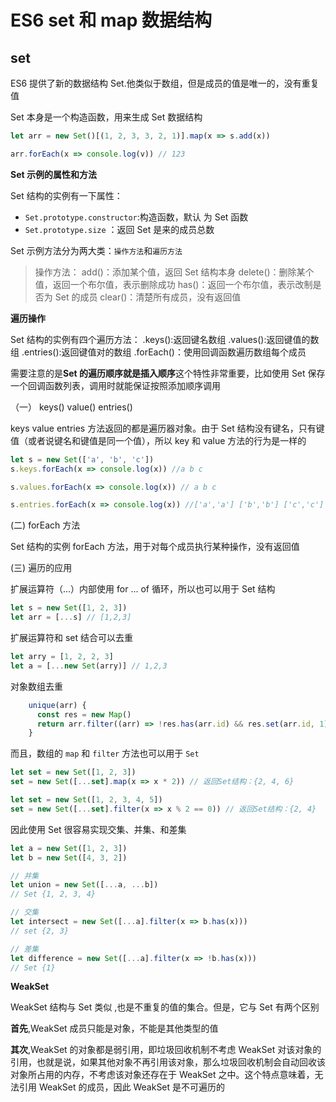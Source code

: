 # ES6 set 和 map 数据结构

## set

ES6 提供了新的数据结构 Set.他类似于数组，但是成员的值是唯一的，没有重复值

Set 本身是一个构造函数，用来生成 Set 数据结构

```js
let arr = new Set()[(1, 2, 3, 3, 2, 1)].map(x => s.add(x))

arr.forEach(x => console.log(v)) // 123
```

**Set 示例的属性和方法**

Set 结构的实例有一下属性：

- `Set.prototype.constructor`:构造函数，默认 为 Set 函数
- `Set.prototype.size` ：返回 Set 是来的成员总数

Set 示例方法分为两大类：`操作方法`和`遍历方法`

> 操作方法：
> add()：添加某个值，返回 Set 结构本身
> delete()：删除某个值，返回一个布尔值，表示删除成功
> has()：返回一个布尔值，表示改制是否为 Set 的成员
> clear()：清楚所有成员，没有返回值

**遍历操作**

Set 结构的实例有四个遍历方法：
.keys():返回键名数组
.values():返回键值的数组
.entries():返回键值对的数组
.forEach()：使用回调函数遍历数组每个成员

需要注意的是**Set 的遍历顺序就是插入顺序**这个特性非常重要，比如使用 Set 保存一个回调函数列表，调用时就能保证按照添加顺序调用

（一） keys() value() entries()

keys value entries 方法返回的都是遍历器对象。由于 Set 结构没有键名，只有键值（或者说键名和键值是同一个值），所以 key 和 value 方法的行为是一样的

```js
let s = new Set(['a', 'b', 'c'])
s.keys.forEach(x => console.log(x)) //a b c

s.values.forEach(x => console.log(x)) // a b c

s.entries.forEach(x => console.log(x)) //['a','a'] ['b','b'] ['c','c']
```

(二) forEach 方法

Set 结构的实例 forEach 方法，用于对每个成员执行某种操作，没有返回值

(三) 遍历的应用

扩展运算符（...）内部使用 for ... of 循环，所以也可以用于 Set 结构

```js
let s = new Set([1, 2, 3])
let arr = [...s] // [1,2,3]
```

扩展运算符和 set 结合可以去重

```js
let arry = [1, 2, 2, 3]
let a = [...new Set(arry)] // 1,2,3
```

对象数组去重

```js
    unique(arr) {
      const res = new Map()
      return arr.filter((arr) => !res.has(arr.id) && res.set(arr.id, 1))
    }
```

而且，数组的 `map` 和 `filter` 方法也可以用于 `Set`

```js
let set = new Set([1, 2, 3])
set = new Set([...set].map(x => x * 2)) // 返回Set结构：{2, 4, 6}

let set = new Set([1, 2, 3, 4, 5])
set = new Set([...set].filter(x => x % 2 == 0)) // 返回Set结构：{2, 4}
```

因此使用 Set 很容易实现交集、并集、和差集

```js
let a = new Set([1, 2, 3])
let b = new Set([4, 3, 2])

// 并集
let union = new Set([...a, ...b])
// Set {1, 2, 3, 4}

// 交集
let intersect = new Set([...a].filter(x => b.has(x)))
// set {2, 3}

// 差集
let difference = new Set([...a].filter(x => !b.has(x)))
// Set {1}
```

<!-- 对象数组取交集，并集，差集

```js

``` -->

**WeakSet**

WeakSet 结构与 Set 类似 ,也是不重复的值的集合。但是，它与 Set 有两个区别

**首先**,WeakSet 成员只能是对象，不能是其他类型的值

**其次**,WeakSet 的对象都是弱引用，即垃圾回收机制不考虑 WeakSet 对该对象的引用，也就是说，如果其他对象不再引用该对象，那么垃圾回收机制会自动回收该对象所占用的内存，不考虑该对象还存在于 WeakSet 之中。这个特点意味着，无法引用 WeakSet 的成员，因此 WeakSet 是不可遍历的
